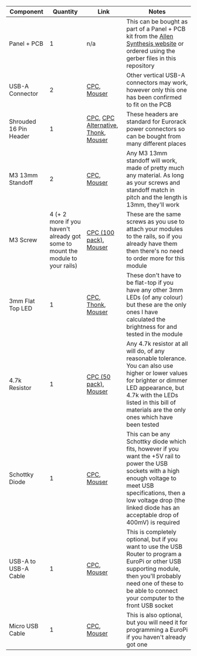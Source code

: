 | Component      | Quantity | Link | Notes |
| -------------- | -------- | ---- | ----- |
| Panel + PCB    | 1        | n/a  | This can be bought as part of a Panel + PCB kit from the [Allen Synthesis website](www.allensynthesis.co.uk) or ordered using the gerber files in this repository |
| USB-A Connector | 2     | [CPC](https://cpc.farnell.com/multicomp/usb-a-s-vt/usb-2-0-type-a-receptacle-th/dp/CN22155?ost=cn22155), [Mouser](https://www.mouser.co.uk/ProductDetail/CUI-Devices/UJ2-AV-1-TH?qs=5mqXD9RfOg2GaIS%2FC2TmTA%3D%3D) | Other vertical USB-A connectors may work, however only this one has been confirmed to fit on the PCB |
| Shrouded 16 Pin Header | 1 | [CPC](https://cpc.farnell.com/amphenol/t821116a1s100ceu/header-vertical-2-54mm-16way/dp/CN16429?st=16%20way%20header%20shrouded), [CPC Alternative](https://cpc.farnell.com/wurth-elektronik/61201621621/header-2-54mm-vertical-16way/dp/CN17032?st=16%20way%20header%20shrouded), [Thonk](https://www.thonk.co.uk/shop/eurorack-diy-essentials/), [Mouser](https://www.mouser.co.uk/ProductDetail/Wurth-Elektronik/61201621621?qs=sGAEpiMZZMvlX3nhDDO4AD9e8HPx1wRtQKjiuWcHfaw%3D) | These headers are standard for Eurorack power connectors so can be bought from many different places |
| M3 13mm Standoff | 2 | [CPC](https://cpc.farnell.com/ettinger/05-03-133/spacer-m3x13-ni/dp/PC02612?st=13mm%20standoff), [Mouser](https://www.mouser.co.uk/ProductDetail/Wurth-Elektronik/970130321?qs=wr8lucFkNMVzI4gY2uBL%252BQ%3D%3D) | Any M3 13mm standoff will work, made of pretty much any material. As long as your screws and standoff match in pitch and the length is 13mm, they'll work |
| M3 Screw | 4 (+ 2 more if you haven't already got some to mount the module to your rails) | [CPC (100 pack)](https://cpc.farnell.com/unbranded/m3x6-pan-pozi-stainl/m3x6-pan-pozi-stainless-screws/dp/FN00814?st=m3%20screw), [Mouser](https://www.mouser.co.uk/ProductDetail/Keystone-Electronics/9191-3?qs=wOxb8XianXjYu0m25ZR3Hw%3D%3D) | These are the same screws as you use to attach your modules to the rails, so if you already have them then there's no need to order more for this module |
| 3mm Flat Top LED | 1 | [CPC](https://cpc.farnell.com/kingbright/l-424idt/led-flat-top-3mm-he-red/dp/SC11543?st=kingbright%20led%203mm), [Thonk](https://www.thonk.co.uk/shop/new-style-flat-top-leds-turing-pulses-vactrol-mix/), [Mouser](https://www.mouser.co.uk/ProductDetail/Kingbright/WP424IDT?qs=sGAEpiMZZMt82OzCyDsLFG4pPqE5WX3moIE394rIV%252B8%3D) | These don't have to be flat-top if you have any other 3mm LEDs (of any colour) but these are the only ones I have calculated the brightness for and tested in the module |
| 4.7k Resistor | 1 | [CPC (50 pack)](https://cpc.farnell.com/unbranded/mf25-4k7/resistor-0-25w-1-4k7/dp/RE03757?st=4k7%20resistor), [Mouser](https://www.mouser.co.uk/ProductDetail/Vishay-BC-Components/SFR2500004701JA500?qs=ClR5yMXwuUeHolVbK4G8uQ%3D%3D) | Any 4.7k resistor at all will do, of any reasonable tolerance. You can also use higher or lower values for brighter or dimmer LED appearance, but 4.7k with the LEDs listed in this bill of materials are the only ones which have been tested |
| Schottky Diode | 1 | [CPC](https://cpc.farnell.com/stmicroelectronics/bat48/diode-schottky-small-signal/dp/SC07328), [Mouser](https://www.mouser.co.uk/ProductDetail/Micro-Commercial-Components-MCC/1N5817-TP?qs=KFo7JewZbUG5sQj%252BWAsavw%3D%3D) | This can be any Schottky diode which fits, however if you want the +5V rail to power the USB sockets with a high enough voltage to meet USB specifications, then a low voltage drop (the linked diode has an acceptable drop of 400mV) is required |
| USB-A to USB-A Cable | 1 | [CPC](https://cpc.farnell.com/pro-signal/psg91428/lead-usb2-0-a-male-a-male-grey/dp/CS30623?st=usb%20a%20male%20to%20male), [Mouser](https://www.mouser.co.uk/ProductDetail/Qualtek/3021059-01M?qs=MLItCLRbWsylgGXE0uMn3Q%3D%3D) | This is completely optional, but if you want to use the USB Router to program a EuroPi or other USB supporting module, then you'll probably need one of these to be able to connect your computer to the front USB socket |
| Micro USB Cable | 1 | [CPC](https://cpc.farnell.com/pro-signal/psg91567/lead-usb-a-male-micro-b-male-white/dp/CS32737?st=micro%20usb%20cable), [Mouser](https://www.mouser.co.uk/ProductDetail/Raspberry-Pi/SC0732?qs=T%252BzbugeAwjgDO%252BS%252B%252Bwhihw%3D%3D) | This is also optional, but you will need it for programming a EuroPi if you haven't already got one |
